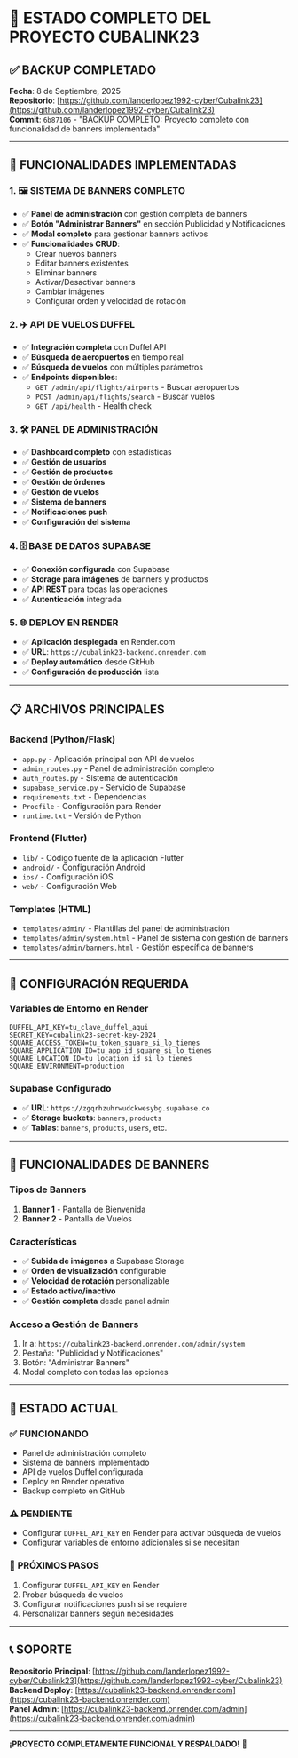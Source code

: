 # 🚀 ESTADO COMPLETO DEL PROYECTO CUBALINK23

## ✅ BACKUP COMPLETADO
**Fecha**: 8 de Septiembre, 2025  
**Repositorio**: [https://github.com/landerlopez1992-cyber/Cubalink23](https://github.com/landerlopez1992-cyber/Cubalink23)  
**Commit**: `6b87106` - "BACKUP COMPLETO: Proyecto completo con funcionalidad de banners implementada"

---

## 🎯 FUNCIONALIDADES IMPLEMENTADAS

### 1. 🖼️ **SISTEMA DE BANNERS COMPLETO**
- ✅ **Panel de administración** con gestión completa de banners
- ✅ **Botón "Administrar Banners"** en sección Publicidad y Notificaciones
- ✅ **Modal completo** para gestionar banners activos
- ✅ **Funcionalidades CRUD**:
  - Crear nuevos banners
  - Editar banners existentes
  - Eliminar banners
  - Activar/Desactivar banners
  - Cambiar imágenes
  - Configurar orden y velocidad de rotación

### 2. ✈️ **API DE VUELOS DUFFEL**
- ✅ **Integración completa** con Duffel API
- ✅ **Búsqueda de aeropuertos** en tiempo real
- ✅ **Búsqueda de vuelos** con múltiples parámetros
- ✅ **Endpoints disponibles**:
  - `GET /admin/api/flights/airports` - Buscar aeropuertos
  - `POST /admin/api/flights/search` - Buscar vuelos
  - `GET /api/health` - Health check

### 3. 🛠️ **PANEL DE ADMINISTRACIÓN**
- ✅ **Dashboard completo** con estadísticas
- ✅ **Gestión de usuarios**
- ✅ **Gestión de productos**
- ✅ **Gestión de órdenes**
- ✅ **Gestión de vuelos**
- ✅ **Sistema de banners**
- ✅ **Notificaciones push**
- ✅ **Configuración del sistema**

### 4. 🗄️ **BASE DE DATOS SUPABASE**
- ✅ **Conexión configurada** con Supabase
- ✅ **Storage para imágenes** de banners y productos
- ✅ **API REST** para todas las operaciones
- ✅ **Autenticación** integrada

### 5. 🌐 **DEPLOY EN RENDER**
- ✅ **Aplicación desplegada** en Render.com
- ✅ **URL**: `https://cubalink23-backend.onrender.com`
- ✅ **Deploy automático** desde GitHub
- ✅ **Configuración de producción** lista

---

## 📋 ARCHIVOS PRINCIPALES

### **Backend (Python/Flask)**
- `app.py` - Aplicación principal con API de vuelos
- `admin_routes.py` - Panel de administración completo
- `auth_routes.py` - Sistema de autenticación
- `supabase_service.py` - Servicio de Supabase
- `requirements.txt` - Dependencias
- `Procfile` - Configuración para Render
- `runtime.txt` - Versión de Python

### **Frontend (Flutter)**
- `lib/` - Código fuente de la aplicación Flutter
- `android/` - Configuración Android
- `ios/` - Configuración iOS
- `web/` - Configuración Web

### **Templates (HTML)**
- `templates/admin/` - Plantillas del panel de administración
- `templates/admin/system.html` - Panel de sistema con gestión de banners
- `templates/admin/banners.html` - Gestión específica de banners

---

## 🔧 CONFIGURACIÓN REQUERIDA

### **Variables de Entorno en Render**
```
DUFFEL_API_KEY=tu_clave_duffel_aqui
SECRET_KEY=cubalink23-secret-key-2024
SQUARE_ACCESS_TOKEN=tu_token_square_si_lo_tienes
SQUARE_APPLICATION_ID=tu_app_id_square_si_lo_tienes
SQUARE_LOCATION_ID=tu_location_id_si_lo_tienes
SQUARE_ENVIRONMENT=production
```

### **Supabase Configurado**
- ✅ **URL**: `https://zgqrhzuhrwudckwesybg.supabase.co`
- ✅ **Storage buckets**: `banners`, `products`
- ✅ **Tablas**: `banners`, `products`, `users`, etc.

---

## 🎯 FUNCIONALIDADES DE BANNERS

### **Tipos de Banners**
1. **Banner 1** - Pantalla de Bienvenida
2. **Banner 2** - Pantalla de Vuelos

### **Características**
- ✅ **Subida de imágenes** a Supabase Storage
- ✅ **Orden de visualización** configurable
- ✅ **Velocidad de rotación** personalizable
- ✅ **Estado activo/inactivo**
- ✅ **Gestión completa** desde panel admin

### **Acceso a Gestión de Banners**
1. Ir a: `https://cubalink23-backend.onrender.com/admin/system`
2. Pestaña: "Publicidad y Notificaciones"
3. Botón: "Administrar Banners"
4. Modal completo con todas las opciones

---

## 🚀 ESTADO ACTUAL

### ✅ **FUNCIONANDO**
- Panel de administración completo
- Sistema de banners implementado
- API de vuelos Duffel configurada
- Deploy en Render operativo
- Backup completo en GitHub

### ⚠️ **PENDIENTE**
- Configurar `DUFFEL_API_KEY` en Render para activar búsqueda de vuelos
- Configurar variables de entorno adicionales si se necesitan

### 🎯 **PRÓXIMOS PASOS**
1. Configurar `DUFFEL_API_KEY` en Render
2. Probar búsqueda de vuelos
3. Configurar notificaciones push si se requiere
4. Personalizar banners según necesidades

---

## 📞 SOPORTE

**Repositorio Principal**: [https://github.com/landerlopez1992-cyber/Cubalink23](https://github.com/landerlopez1992-cyber/Cubalink23)  
**Backend Deploy**: [https://cubalink23-backend.onrender.com](https://cubalink23-backend.onrender.com)  
**Panel Admin**: [https://cubalink23-backend.onrender.com/admin](https://cubalink23-backend.onrender.com/admin)

---

**¡PROYECTO COMPLETAMENTE FUNCIONAL Y RESPALDADO!** 🎉


